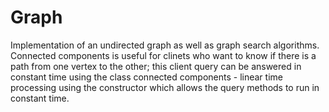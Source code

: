# Graph
Implementation of an undirected graph as well as graph search algorithms. Connected components is useful for clinets who want to know if there is a path from one vertex to the other; this client query can be answered in constant time using the class connected components - linear time processing using the constructor which allows the query methods to run in constant time.
